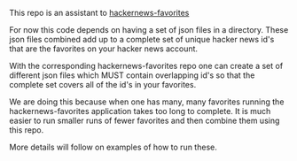 
This repo is an assistant to
[hackernews-favorites](https://github.com/stormasm/hackernews-favorites)

For now this code depends on having a set of json files
in a directory.  These json files combined add up to
a complete set of unique hacker news id's that are
the favorites on your hacker news account.

With the corresponding hackernews-favorites repo one can
create a set of different json files which MUST
contain overlapping id's so that the complete set
covers all of the id's in your favorites.

We are doing this because when one has many, many favorites
running the hackernews-favorites application takes too long
to complete.  It is much easier to run smaller runs of fewer
favorites and then combine them using this repo.

More details will follow on examples of how to run these.
